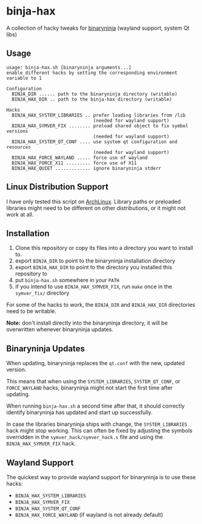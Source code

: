 # binja-hax

A collection of hacky tweaks for [binaryninja](https://binary.ninja) (wayland
support, system Qt libs)

## Usage

```
usage: binja-hax.sh [binaryninja arguments...]
enable different hacks by setting the corresponding environment variable to 1

Configuration
  BINJA_DIR ...... path to the binaryninja directory (writable)
  BINJA_HAX_DIR .. path to the binja-hax directory (writable)

Hacks
  BINJA_HAX_SYSTEM_LIBRARIES .. prefer loading libraries from /lib
                                (needed for wayland support)
  BINJA_HAX_SYMVER_FIX ........ preload shared object to fix symbol versions
                                (needed for wayland support)
  BINJA_HAX_SYSTEM_QT_CONF .... use system qt configuration and resources
                                (needed for wayland support)
  BINJA_HAX_FORCE_WAYLAND ..... force use of wayland
  BINJA_HAX_FORCE_X11 ......... force use of X11
  BINJA_HAX_QUIET ............. ignore binaryninja stderr
```

## Linux Distribution Support

I have only tested this script on [ArchLinux](https://archlinux.org). Library
paths or preloaded libraries might need to be different on other distributions,
or it might not work at all.

## Installation

1. Clone this repository or copy its files into a directory you want to install
   to.
2. export `BINJA_DIR` to point to the binaryninja installation directory
3. export `BINJA_HAX_DIR` to point to the directory you installed this
   repository to
4. put `binja-hax.sh` somewhere in your `PATH`
5. if you intend to use `BINJA_HAX_SYMVER_FIX`, run `make` once in the
   `symver_fix/` directory

For some of the hacks to work, the `BINJA_DIR` and `BINJA_HAX_DIR` directories
need to be writable.

**Note:** don't install directly into the binaryninja directory, it will be
overwritten whenever binaryninja updates.

## Binaryninja Updates

When updating, binaryninja replaces the `qt.conf` with the new, updated version.

This means that when using the `SYSTEM_LIBRARIES`, `SYSTEM_QT_CONF`, or
`FORCE_WAYLAND` hacks, binaryninja might not start the first time after
updating.

When running `binja-hax.sh` a second time after that, it should correctly
identify binaryninja has updated and start up successfully.

In case the libraries binaryninja ships with change, the `SYSTEM_LIBRARIES` hack
might stop working. This can often be fixed by adjusting the symbols overridden
in the `symver_hack/symver_hack.s` file and using the `BINJA_HAX_SYMVER_FIX`
hack.

## Wayland Support

The quickest way to provide wayland support for binaryninja is to use these
hacks:

- `BINJA_HAX_SYSTEM_LIBRARIES`
- `BINJA_HAX_SYMVER_FIX`
- `BINJA_HAX_SYSTEM_QT_CONF`
- `BINJA_HAX_FORCE_WAYLAND` (if wayland is not already default)
